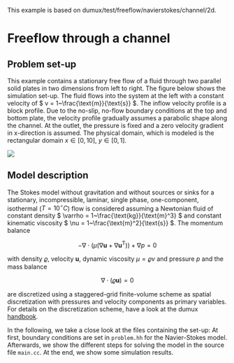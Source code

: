 This example is based on dumux/test/freeflow/navierstokes/channel/2d.

# Freeflow through a channel

## Problem set-up
This example contains a stationary free flow of a fluid through two parallel solid plates in two dimensions from left to right. The figure below shows the simulation set-up. The fluid flows into the system at the left with a constant velocity of $` v = 1~\frac{\text{m}}{\text{s}} `$. The inflow velocity profile is a block profile. Due to the no-slip, no-flow boundary conditions at the top and bottom plate, the velocity profile gradually assumes a parabolic shape along the channel. At the outlet, the pressure is fixed and a zero velocity gradient in x-direction is assumed. The physical domain, which is modeled is the rectangular domain $`x\in[0,10],~y\in[0,1]`$.

![](./img/setup.png)

## Model description
The Stokes model without gravitation and without sources or sinks for a stationary, incompressible, laminar, single phase, one-component, isothermal ($`T=10^\circ C`$) flow is considered assuming a Newtonian fluid of constant density $` \varrho = 1~\frac{\text{kg}}{\text{m}^3} `$ and constant kinematic viscosity $` \nu = 1~\frac{\text{m}^2}{\text{s}} `$. The momentum balance
```math
- \nabla\cdot\left(\mu\left(\nabla\boldsymbol{u}+\nabla\boldsymbol{u}^{\text{T}}\right)\right)+ \nabla p = 0
```
with density  $`\varrho`$, velocity $`\boldsymbol{u}`$, dynamic viscosity  $`\mu=\varrho\nu`$ and pressure $`p`$ and the mass balance
```math
\nabla \cdot \left(\varrho\boldsymbol{u}\right) =0
```
are discretized using a staggered-grid finite-volume scheme as spatial discretization with pressures and velocity components as primary variables. For details on the discretization scheme, have a look at the dumux [handbook](https://dumux.org/handbook).

In the following, we take a close look at the files containing the set-up: At first, boundary conditions are set in `problem.hh` for the Navier-Stokes model. Afterwards, we show the different steps for solving the model in the source file `main.cc`. At the end, we show some simulation results.
